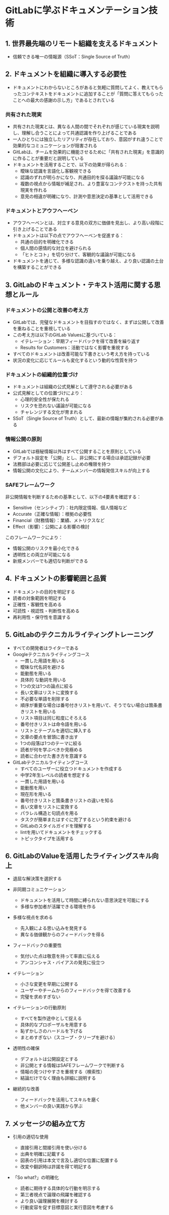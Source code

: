 # GitLabに学ぶドキュメンテーション技術

## 1. 世界最先端のリモート組織を支えるドキュメント

- 信頼できる唯一の情報源（SSoT：Single Source of Truth）

## 2. ドキュメントを組織に導入する必要性

- ドキュメントにわからないところがあると気軽に質問してよく、教えてもらったコンテキストをドキュメントに追加することが「質問に答えてもらったことへの最大の感謝の示し方」であるとされている

### 共有された現実

- 共有された現実とは、異なる人間の間でそれぞれが感じている現実を説明し、理解し合うことによって共通認識を作り上げることである
- 一人ひとりには独立したリアリティが存在しており、意図がすれ違うことで効果的なコミュニケーションが阻害される
- GitLabは、チームを効果的に機能させるために「共有された現実」を意識的に作ることが重要だと説明している
- ドキュメントを活用することで、以下の効果が得られる：
  - 曖昧な認識を言語化し客観視できる
  - 認識のずれが明らかになり、共通目的を探る議論が可能になる
  - 複数の視点から情報が補足され、より豊富なコンテクストを持った共有現実を作れる
  - 意見の相違が明確になり、計測や意思決定の基準として活用できる

### ドキュメントとアウフヘーベン

- アウフヘーベンとは、対立する意見の双方に価値を見出し、より高い段階に引き上げることである
- ドキュメントは以下の点でアウフヘーベンを促進する：
  - 共通の目的を明確化できる
  - 個人間の感情的な対立を避けられる
  - 「ヒトとコト」を切り分けて、客観的な議論が可能になる
- ドキュメントを通じて、多様な認識の違いを乗り越え、より良い認識の土台を構築することができる

## 3. GitLabのドキュメント・テキスト活用に関する思想とルール

### ドキュメントの公開と改善の考え方

- GitLabでは、完璧なドキュメントを目指すのではなく、まずは公開して改善を重ねることを重視している
- この考え方は以下のGitLab Valuesに基づいている：
  - イテレーション：早期フィードバックを得て改善を繰り返す
  - Results for Customers：活動ではなく影響を重視する
- すべてのドキュメントは改善可能な下書きという考え方を持っている
- 状況の変化に応じてルールも変化するという動的な性質を持つ

### ドキュメントの組織的位置づけ

- ドキュメントは組織の公式見解として遵守される必要がある
- 公式見解としての位置づけにより：
  - 心理的安全性が保たれる
  - リスクを恐れない議論が可能になる
  - チャレンジする文化が育まれる
- SSoT（Single Source of Truth）として、最新の情報が集約される必要がある

### 情報公開の原則

- GitLabでは極秘情報以外はすべて公開することを原則としている
- デフォルト設定を「公開」とし、非公開にする場合は承認記録が必要
- 法務部は必要に応じて公開差し止めの権限を持つ
- 情報公開の文化により、チームメンバーの情報発信スキルが向上する

### SAFEフレームワーク

非公開情報を判断するための基準として、以下の4要素を確認する：

- Sensitive（センシティブ）：社内限定情報、個人情報など
- Accurate（正確な情報）：根拠の必要性
- Financial（財務情報）：業績、メトリクスなど
- Effect（影響）：公開による影響の検討

このフレームワークにより：

- 情報公開のリスクを最小化できる
- 透明性との両立が可能になる
- 新規メンバーでも適切な判断ができる

## 4. ドキュメントの影響範囲と品質

- ドキュメントの目的を明記する
- 読者の対象範囲を明記する
- 正確性・客観性を高める
- 可読性・視認性・判断性を高める
- 再利用性・保守性を意識する

## 5. GitLabのテクニカルライティングトレーニング

- すべての開発者はライターである
- Googleテクニカルライティングコース
  - 一貫した用語を用いる
  - 曖昧な代名詞を避ける
  - 能動態を用いる
  - 具体的 な動詞を用いる
  - 1つの文は1つの論点に絞る
  - 長い文章はリストに変換する
  - 不必要な単語を削除する
  - 順序が重要な場合は番号付きリストを用いて、そうでない場合は箇条書きリストを用いる
  - リスト項目は同じ粒度にそろえる
  - 番号付きリストは命令語を用いる
  - リストとテーブルを適切に挿入する
  - 文章の要点を冒頭に書き出す
  - 1つの段落は1つのテーマに絞る
  - 読者が何を学ぶべきか見極める
  - 読者に合わせた書き方を意識する
- GitLabテクニカルライティングコース
  - すべてのユーザーに役立つドキュメントを作成する
  - 中学2年生レベルの読者を想定する
  - 一貫した用語を用いる
  - 能動態を用い
  - 現在形を用いる
  - 番号付きリストと箇条書きリストの違いを知る
  - 長い文章をリストに変換する
  - パラレル構造と句読点を用る
  - タスクが簡単またはすぐに完了するという約束を避ける
  - GitLabのスタイルガイドを理解する
  - lintを用いてドキュメントをチェックする
  - トピックタイプを活用する


## 6. GitLabのValueを活用したライティングスキル向上

- 退屈な解決策を選択する

- 非同期コミュニケーション
  - ドキュメントを活用して時間に縛られない意思決定を可能にする
  - 多様な参加者が活躍できる環境を作る

- 多様な視点を求める
  - 先入観による思い込みを発見する
  - 異なる価値観からのフィードバックを得る

- フィードバックの重要性
  - 気付いた点は敬意を持って率直に伝える
  - アンコンシャス・バイアスの発見に役立つ

- イテレーション
  - 小さな変更を早期に公開する
  - ユーザーやチームからのフィードバックを得て改善する
  - 完璧を求めすぎない

- イテレーションの行動原則
  - すべてを製作途中として捉える
  - 具体的なプロポーザルを用意する
  - 恥ずかしさのハードルを下げる
  - まとめすぎない（スコープ・クリープを避ける）

- 透明性の確保
  - デフォルトは公開設定とする
  - 非公開とする情報はSAFEフレームワークで判断する
  - 情報の見つけやすさを重視する（検索性）
  - 結論だけでなく理由も詳細に説明する

- 継続的な改善
  - フィードバックを活用してスキルを磨く
  - 他メンバーの良い実践から学ぶ

## 7. メッセージの組み立て方

- 引用の適切な使用
  - 直接引用と間接引用を使い分ける
  - 出典を明確に記載する
  - 図表の引用は本文で言及し適切な位置に配置する
  - 改変や翻訳時は許諾を得て明記する

- 「So what?」の明確化
  - 読者に期待する具体的な行動を明示する
  - 第三者視点で論理の飛躍を確認する
  - より良い論理展開を検討する
  - 行動変容を促す目標意図と実行意図を考慮する

